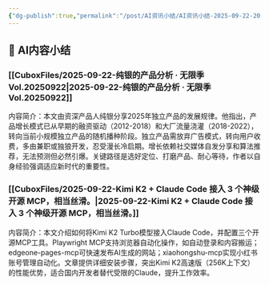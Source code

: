 ```yaml
---
{"dg-publish":true,"permalink":"/post/AI资讯小结/AI资讯小结-2025-09-22-2025-09-23/"}
---
```





## 🤖 AI内容小结

### [[CuboxFiles/2025-09-22-纯银的产品分析 · 无限季 Vol.20250922\|2025-09-22-纯银的产品分析 · 无限季 Vol.20250922]]

内容简介：本文由资深产品人纯银分享2025年独立产品的发展规律。他指出，产品增长模式已从早期的融资驱动（2012-2018）和大厂流量浇灌（2018-2022），转向当前小规模独立产品的随机播种阶段。独立产品需放弃广告模式，转向用户收费，多由兼职或独狼开发，忍受漫长冷启期。增长依赖社交媒体自发分享和算法推荐，无法预测但必然引爆。关键路径是选好定位、打磨产品、耐心等待，作者以自身经验强调适应新时代的重要性。

### [[CuboxFiles/2025-09-22-Kimi K2 + Claude Code 接入 3 个神级开源 MCP，相当丝滑。\|2025-09-22-Kimi K2 + Claude Code 接入 3 个神级开源 MCP，相当丝滑。]]

内容简介：本文介绍如何将Kimi K2 Turbo模型接入Claude Code，并配置三个开源MCP工具。Playwright MCP支持浏览器自动化操作，如自动登录和内容搬运；edgeone-pages-mcp可快速发布AI生成的网站；xiaohongshu-mcp实现小红书账号管理自动化。文章提供详细安装步骤，突出Kimi K2高速版（256K上下文）的性能优势，适合国内开发者替代受限的Claude，提升工作效率。

